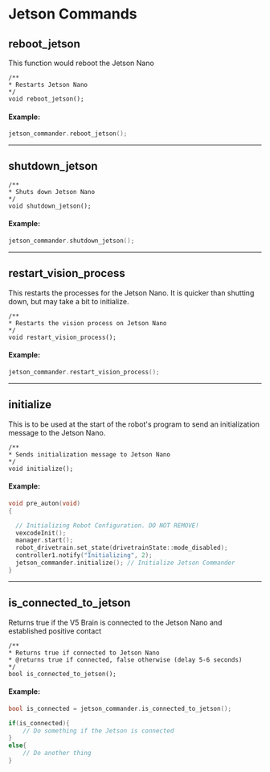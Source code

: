 # Jetson Commands

## reboot_jetson

This function would reboot the Jetson Nano

```clike
/**
* Restarts Jetson Nano
*/
void reboot_jetson();
```

#### Example:

```cpp
jetson_commander.reboot_jetson();
```

---

## shutdown_jetson

```clike
/**
* Shuts down Jetson Nano
*/
void shutdown_jetson();
```

#### Example:

```cpp
jetson_commander.shutdown_jetson();
```

---

## restart_vision_process

This restarts the processes for the Jetson Nano. It is quicker than shutting down, but may take a bit to initialize.

```clike
/**
* Restarts the vision process on Jetson Nano
*/
void restart_vision_process();
```

#### Example:

```cpp
jetson_commander.restart_vision_process();
```

---

## initialize

This is to be used at the start of the robot's program to send an initialization message to the Jetson Nano.

```clike
/**
* Sends initialization message to Jetson Nano
*/
void initialize();
```

#### Example:

```cpp
void pre_auton(void)
{

  // Initializing Robot Configuration. DO NOT REMOVE!
  vexcodeInit();
  manager.start();
  robot_drivetrain.set_state(drivetrainState::mode_disabled);
  controller1.notify("Initializing", 2);
  jetson_commander.initialize(); // Initialize Jetson Commander
}
```

---

## is_connected_to_jetson

Returns true if the V5 Brain is connected to the Jetson Nano and established positive contact

```clike
/**
* Returns true if connected to Jetson Nano
* @returns true if connected, false otherwise (delay 5-6 seconds)
*/
bool is_connected_to_jetson();
```

#### Example:

```cpp
bool is_connected = jetson_commander.is_connected_to_jetson();

if(is_connected){
    // Do something if the Jetson is connected
}
else{
    // Do another thing
}

```
